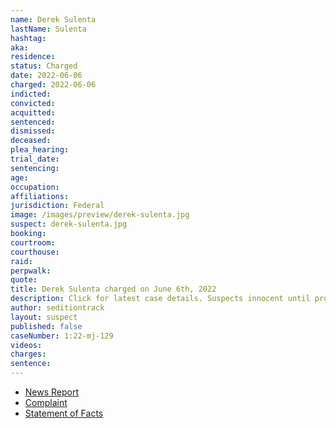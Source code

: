 ```yaml
---
name: Derek Sulenta
lastName: Sulenta
hashtag:
aka:
residence:
status: Charged
date: 2022-06-06
charged: 2022-06-06
indicted:
convicted:
acquitted:
sentenced:
dismissed:
deceased:
plea_hearing:
trial_date:
sentencing:
age:
occupation:
affiliations:
jurisdiction: Federal
image: /images/preview/derek-sulenta.jpg
suspect: derek-sulenta.jpg
booking:
courtroom:
courthouse:
raid:
perpwalk:
quote:
title: Derek Sulenta charged on June 6th, 2022
description: Click for latest case details. Suspects innocent until proven guilty.
author: seditiontrack
layout: suspect
published: false
caseNumber: 1:22-mj-129
videos:
charges:
sentence:
---
```

- [News Report]()
- [Complaint](https://www.justice.gov/usao-dc/case-multi-defendant/file/1524366/download)
- [Statement of Facts](https://www.justice.gov/usao-dc/case-multi-defendant/file/1524371/download)
